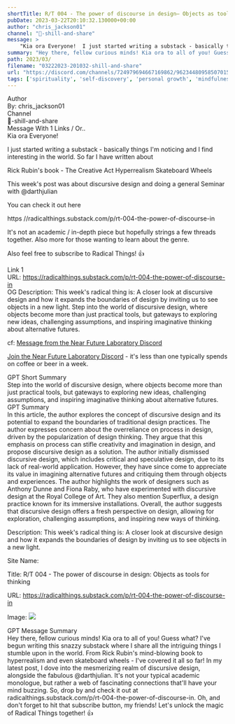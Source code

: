 ```yaml
---
shortTitle: R/T 004 - The power of discourse in design— Objects as tools for thinking
pubDate: 2023-03-22T20:10:32.130000+00:00
author: "chris_jackson01"
channel: "🥋-shill-and-share"
message: >
    "Kia ora Everyone!  I just started writing a substack - basically things I'm noticing and I find interesting in the world. So far I have written about   Rick Rubin's book - The Creative Act Hyperrealism Skateboard Wheels  This week's post was about discursive design and doing a general Seminar with @​darthjulian   You can check it out here  https //radicalthings.substack.com/p/rt-004-the-power-of-discourse-in  It's not an academic / in-depth piece but hopefully strings a few threads together. Also more for those wanting to learn about the genre.  Also feel free to subscribe to Radical Things! 👍"
summary: "Hey there, fellow curious minds! Kia ora to all of you! Guess what? I've begun writing this snazzy substack where I share all the intriguing things I stumble upon in the world. From Rick Rubin's mind-blowing book to hyperrealism and even skateboard wheels - I've covered it all so far! In my latest post, I dove into the mesmerizing realm of discursive design, alongside the fabulous @darthjulian. It's not your typical academic monologue, but rather a web of fascinating connections that'll have your mind buzzing. So, drop by and check it out at radicalthings.substack.com/p/rt-004-the-power-of-discourse-in. Oh, and don't forget to hit that subscribe button, my friends! Let's unlock the magic of Radical Things together! 👍"
path: 2023/03/
filename: "03222023-201032-shill-and-share"
url: "https://discord.com/channels/724979694667169862/962344809585070150/1088193013764853922"
tags: ['spirituality', 'self-discovery', 'personal growth', 'mindfulness', 'meditation', 'enlightenment']
---
```

<div class="metadata-title-header pt-3 pb-3 pl-2">Author</div>    
<div class="bg-gray-200 p-4 rounded-md mb-4">   
By: chris_jackson01
</div>

<div class="metadata-title-header pt-3 pb-3 pl-2">Channel</div>    
<div class="bg-gray-200 p-4 rounded-md mb-4">   
🥋-shill-and-share</span>
</div>

<div class="metadata-title-header pt-3 pb-3 pl-2">Message  With 1 Links / Or..</div>    
<div class="human-content-container">  



<div class="mb-4" style="font-family: var(--font-family-peak);">Kia ora Everyone!

I just started writing a substack - basically things I'm noticing and I find interesting in the world. So far I have written about 

Rick Rubin's book - The Creative Act
Hyperrealism
Skateboard Wheels

This week's post was about discursive design and doing a general Seminar with @​darthjulian 

You can check it out here

https //radicalthings.substack.com/p/rt-004-the-power-of-discourse-in

It's not an academic / in-depth piece but hopefully strings a few threads together. Also more for those wanting to learn about the genre.

Also feel free to subscribe to Radical Things! 👍</div>

<div class="">Link 1</div> 
<div class="">URL: <a href="https://radicalthings.substack.com/p/rt-004-the-power-of-discourse-in">https://radicalthings.substack.com/p/rt-004-the-power-of-discourse-in</a></div>
OG Description: This week's radical thing is: A closer look at discursive design and how it expands the boundaries of design by inviting us to see objects in a new light.  <!-- Example: Display each item in a paragraph -->
Step into the world of discursive design, where objects become more than just practical tools, but gateways to exploring new ideas, challenging assumptions, and inspiring imaginative thinking about alternative futures.



<!-- 
URL: https://radicalthings.substack.com/p/rt-004-the-power-of-discourse-in
Description This week's radical thing is: A closer look at discursive design and how it expands the boundaries of design by inviting us to see objects in a new light.
 -->
</div>



cf: <a href="">Message from the Near Future Laboratory Discord</a>

<a href="">Join the Near Future Laboratory Discord</a> - it's less than one typically spends on coffee or beer in a week. 



<div class="metadata-title-header pt-3 pb-3 pl-2">GPT Short Summary</div>
<div class="robot-content-container">
Step into the world of discursive design, where objects become more than just practical tools, but gateways to exploring new ideas, challenging assumptions, and inspiring imaginative thinking about alternative futures.
</div>

<div class="metadata-title-header pt-3 pb-3 pl-2">GPT Summary</div>
<div class="robot-content-container">
In this article, the author explores the concept of discursive design and its potential to expand the boundaries of traditional design practices. The author expresses concern about the overreliance on process in design, driven by the popularization of design thinking. They argue that this emphasis on process can stifle creativity and imagination in design, and propose discursive design as a solution. The author initially dismissed discursive design, which includes critical and speculative design, due to its lack of real-world application. However, they have since come to appreciate its value in imagining alternative futures and critiquing them through objects and experiences. The author highlights the work of designers such as Anthony Dunne and Fiona Raby, who have experimented with discursive design at the Royal College of Art. They also mention Superflux, a design practice known for its immersive installations. Overall, the author suggests that discursive design offers a fresh perspective on design, allowing for exploration, challenging assumptions, and inspiring new ways of thinking.
</div>

<!-- Summary:  The power of discourse in design: Objects as tools for thinking . A closer look at discursive design and how it expands the boundaries of design by inviting us to see objects in a new light . -->

<!-- ['spirituality', 'self-discovery', 'personal growth', 'mindfulness', 'meditation', 'enlightenment'] -->

<!-- <div class="bg-gray-400"> {'og:url': 'https://radicalthings.substack.com/p/rt-004-the-power-of-discourse-in', 'og:type': 'article', 'og:title': 'R/T 004 - The power of discourse in design: Objects as tools for thinking', 'og:description': "This week's radical thing is: A closer look at discursive design and how it expands the boundaries of design by inviting us to see objects in a new light.", 'og:image': 'https://substackcdn.com/image/fetch/w_1200,h_600,c_fill,f_jpg,q_auto:good,fl_progressive:steep,g_auto/https%3A%2F%2Fsubstack-post-media.s3.amazonaws.com%2Fpublic%2Fimages%2Ff1033012-3015-44e6-8415-818ca69b6675_2048x1109.jpeg'} </div> -->

Description: This week's radical thing is: A closer look at discursive design and how it expands the boundaries of design by inviting us to see objects in a new light.

Site Name: 

Title: R/T 004 - The power of discourse in design: Objects as tools for thinking

URL: https://radicalthings.substack.com/p/rt-004-the-power-of-discourse-in

Image: <img src="https://substackcdn.com/image/fetch/w_1200,h_600,c_fill,f_jpg,q_auto:good,fl_progressive:steep,g_auto/https%3A%2F%2Fsubstack-post-media.s3.amazonaws.com%2Fpublic%2Fimages%2Ff1033012-3015-44e6-8415-818ca69b6675_2048x1109.jpeg" width="" height=""/>




<div class="metadata-title-header pt-3 pb-3 pl-2">GPT Message Summary</div>    
<div class="robot-content-container">
Hey there, fellow curious minds! Kia ora to all of you! Guess what? I've begun writing this snazzy substack where I share all the intriguing things I stumble upon in the world. From Rick Rubin's mind-blowing book to hyperrealism and even skateboard wheels - I've covered it all so far! In my latest post, I dove into the mesmerizing realm of discursive design, alongside the fabulous @darthjulian. It's not your typical academic monologue, but rather a web of fascinating connections that'll have your mind buzzing. So, drop by and check it out at radicalthings.substack.com/p/rt-004-the-power-of-discourse-in. Oh, and don't forget to hit that subscribe button, my friends! Let's unlock the magic of Radical Things together! 👍
</div>
</div>